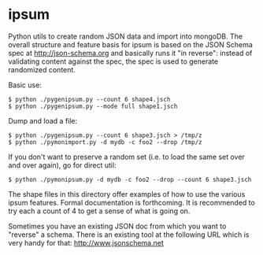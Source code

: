 ipsum
=====

Python utils to create random JSON data and import into mongoDB.
The overall structure and feature basis for ipsum is based on the JSON
Schema spec at http://json-schema.org and basically runs it "in reverse":
instead of validating content against the spec, the spec is used to
generate randomized content.

Basic use:

```
$ python ./pygenipsum.py --count 6 shape4.jsch
$ python ./pygenipsum.py --mode full shape1.jsch
```

Dump and load a file:

```
$ python ./pygenipsum.py --count 6 shape3.jsch > /tmp/z
$ python ./pymonimport.py -d mydb -c foo2 --drop /tmp/z
```

If you don't want to preserve a random set (i.e. to load the same set
over and over again), go for direct util:

```
$ python ./pymonipsum.py -d mydb -c foo2 --drop --count 6 shape3.jsch
```

The shape files in this directory offer examples of how to use the various
ipsum features.  Formal documentation is forthcoming.  It is recommended to
try each a count of 4 to get a sense of what is going on.

Sometimes you have an existing JSON doc from which you want to "reverse" a schema.
There is an existing tool at the following URL which is very handy for that: http://www.jsonschema.net
